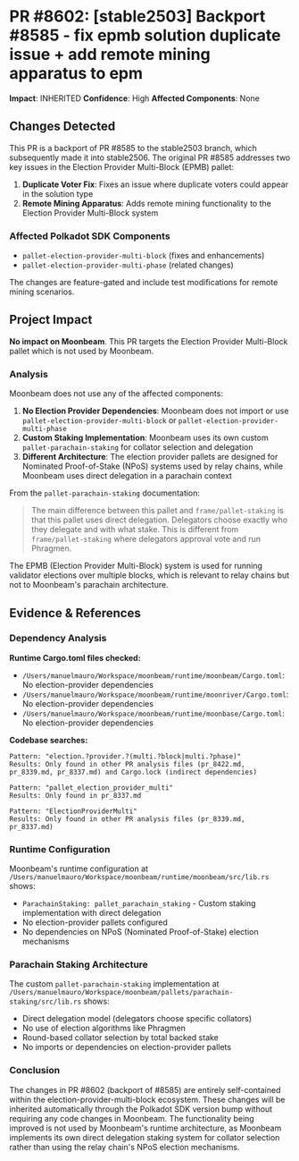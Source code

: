 # PR #8602: [stable2503] Backport #8585 - fix epmb solution duplicate issue + add remote mining apparatus to epm

**Impact**: INHERITED
**Confidence**: High
**Affected Components**: None

## Changes Detected

This PR is a backport of PR #8585 to the stable2503 branch, which subsequently made it into stable2506. The original PR #8585 addresses two key issues in the Election Provider Multi-Block (EPMB) pallet:

1. **Duplicate Voter Fix**: Fixes an issue where duplicate voters could appear in the solution type
2. **Remote Mining Apparatus**: Adds remote mining functionality to the Election Provider Multi-Block system

### Affected Polkadot SDK Components

- `pallet-election-provider-multi-block` (fixes and enhancements)
- `pallet-election-provider-multi-phase` (related changes)

The changes are feature-gated and include test modifications for remote mining scenarios.

## Project Impact

**No impact on Moonbeam**. This PR targets the Election Provider Multi-Block pallet which is not used by Moonbeam.

### Analysis

Moonbeam does not use any of the affected components:

1. **No Election Provider Dependencies**: Moonbeam does not import or use `pallet-election-provider-multi-block` or `pallet-election-provider-multi-phase`
2. **Custom Staking Implementation**: Moonbeam uses its own custom `pallet-parachain-staking` for collator selection and delegation
3. **Different Architecture**: The election provider pallets are designed for Nominated Proof-of-Stake (NPoS) systems used by relay chains, while Moonbeam uses direct delegation in a parachain context

From the `pallet-parachain-staking` documentation:
> The main difference between this pallet and `frame/pallet-staking` is that this pallet uses direct delegation. Delegators choose exactly who they delegate and with what stake. This is different from `frame/pallet-staking` where delegators approval vote and run Phragmen.

The EPMB (Election Provider Multi-Block) system is used for running validator elections over multiple blocks, which is relevant to relay chains but not to Moonbeam's parachain architecture.

## Evidence & References

### Dependency Analysis

**Runtime Cargo.toml files checked:**
- `/Users/manuelmauro/Workspace/moonbeam/runtime/moonbeam/Cargo.toml`: No election-provider dependencies
- `/Users/manuelmauro/Workspace/moonbeam/runtime/moonriver/Cargo.toml`: No election-provider dependencies
- `/Users/manuelmauro/Workspace/moonbeam/runtime/moonbase/Cargo.toml`: No election-provider dependencies

**Codebase searches:**
```
Pattern: "election.?provider.?(multi.?block|multi.?phase)"
Results: Only found in other PR analysis files (pr_8422.md, pr_8339.md, pr_8337.md) and Cargo.lock (indirect dependencies)

Pattern: "pallet_election_provider_multi"
Results: Only found in pr_8337.md

Pattern: "ElectionProviderMulti"
Results: Only found in other PR analysis files (pr_8339.md, pr_8337.md)
```

### Runtime Configuration

Moonbeam's runtime configuration at `/Users/manuelmauro/Workspace/moonbeam/runtime/moonbeam/src/lib.rs` shows:
- `ParachainStaking: pallet_parachain_staking` - Custom staking implementation with direct delegation
- No election-provider pallets configured
- No dependencies on NPoS (Nominated Proof-of-Stake) election mechanisms

### Parachain Staking Architecture

The custom `pallet-parachain-staking` implementation at `/Users/manuelmauro/Workspace/moonbeam/pallets/parachain-staking/src/lib.rs` shows:
- Direct delegation model (delegators choose specific collators)
- No use of election algorithms like Phragmen
- Round-based collator selection by total backed stake
- No imports or dependencies on election-provider pallets

### Conclusion

The changes in PR #8602 (backport of #8585) are entirely self-contained within the election-provider-multi-block ecosystem. These changes will be inherited automatically through the Polkadot SDK version bump without requiring any code changes in Moonbeam. The functionality being improved is not used by Moonbeam's runtime architecture, as Moonbeam implements its own direct delegation staking system for collator selection rather than using the relay chain's NPoS election mechanisms.
